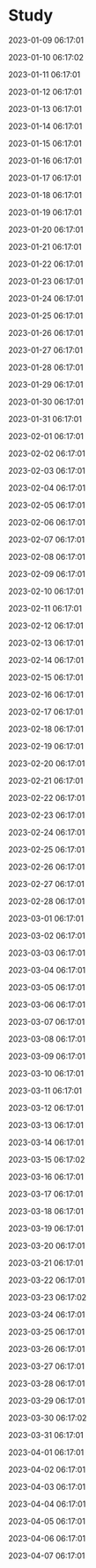 # Study


2023-01-09 06:17:01

2023-01-10 06:17:02

2023-01-11 06:17:01

2023-01-12 06:17:01

2023-01-13 06:17:01

2023-01-14 06:17:01

2023-01-15 06:17:01

2023-01-16 06:17:01

2023-01-17 06:17:01

2023-01-18 06:17:01

2023-01-19 06:17:01

2023-01-20 06:17:01

2023-01-21 06:17:01

2023-01-22 06:17:01

2023-01-23 06:17:01

2023-01-24 06:17:01

2023-01-25 06:17:01

2023-01-26 06:17:01

2023-01-27 06:17:01

2023-01-28 06:17:01

2023-01-29 06:17:01

2023-01-30 06:17:01

2023-01-31 06:17:01

2023-02-01 06:17:01

2023-02-02 06:17:01

2023-02-03 06:17:01

2023-02-04 06:17:01

2023-02-05 06:17:01

2023-02-06 06:17:01

2023-02-07 06:17:01

2023-02-08 06:17:01

2023-02-09 06:17:01

2023-02-10 06:17:01

2023-02-11 06:17:01

2023-02-12 06:17:01

2023-02-13 06:17:01

2023-02-14 06:17:01

2023-02-15 06:17:01

2023-02-16 06:17:01

2023-02-17 06:17:01

2023-02-18 06:17:01

2023-02-19 06:17:01

2023-02-20 06:17:01

2023-02-21 06:17:01

2023-02-22 06:17:01

2023-02-23 06:17:01

2023-02-24 06:17:01

2023-02-25 06:17:01

2023-02-26 06:17:01

2023-02-27 06:17:01

2023-02-28 06:17:01

2023-03-01 06:17:01

2023-03-02 06:17:01

2023-03-03 06:17:01

2023-03-04 06:17:01

2023-03-05 06:17:01

2023-03-06 06:17:01

2023-03-07 06:17:01

2023-03-08 06:17:01

2023-03-09 06:17:01

2023-03-10 06:17:01

2023-03-11 06:17:01

2023-03-12 06:17:01

2023-03-13 06:17:01

2023-03-14 06:17:01

2023-03-15 06:17:02

2023-03-16 06:17:01

2023-03-17 06:17:01

2023-03-18 06:17:01

2023-03-19 06:17:01

2023-03-20 06:17:01

2023-03-21 06:17:01

2023-03-22 06:17:01

2023-03-23 06:17:02

2023-03-24 06:17:01

2023-03-25 06:17:01

2023-03-26 06:17:01

2023-03-27 06:17:01

2023-03-28 06:17:01

2023-03-29 06:17:01

2023-03-30 06:17:02

2023-03-31 06:17:01

2023-04-01 06:17:01

2023-04-02 06:17:01

2023-04-03 06:17:01

2023-04-04 06:17:01

2023-04-05 06:17:01

2023-04-06 06:17:01

2023-04-07 06:17:01

